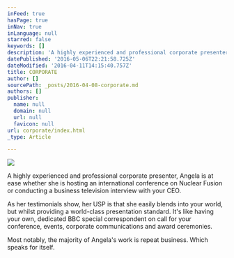 ```yaml
---
inFeed: true
hasPage: true
inNav: true
inLanguage: null
starred: false
keywords: []
description: 'A highly experienced and professional corporate presenter, Angela is at ease whether she is hosting an international conference on Nuclear Fusion or conducting a business television interview with your CEO.'
datePublished: '2016-05-06T22:21:58.725Z'
dateModified: '2016-04-11T14:15:40.757Z'
title: CORPORATE
author: []
sourcePath: _posts/2016-04-08-corporate.md
authors: []
publisher:
  name: null
  domain: null
  url: null
  favicon: null
url: corporate/index.html
_type: Article

---
```

![](https://the-grid-user-content.s3-us-west-2.amazonaws.com/da1712bd-43cd-46ca-852b-328b724342a9.jpg)

A highly experienced and professional corporate presenter, Angela is at ease whether she is hosting an international conference on Nuclear Fusion or conducting a business television interview with your CEO.

As her testimonials show, her USP is that she easily blends into your world, but whilst providing a world-class presentation standard.  It's like having your own, dedicated BBC special correspondent on call for your conference, events, corporate communications and award ceremonies.

Most notably, the majority of Angela's work is repeat business.  Which speaks for itself.